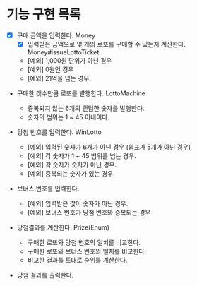 # 기능 구현 목록
- [x] 구매 금액을 입력한다. Money
  - [x] 입력받은 금액으로 몇 개의 로또를 구매할 수 있는지 계산한다. Money#issueLottoTicket 
  - [예외] 1,000원 단위가 아닌 경우
  - [예외] 0원인 경우
  - [예외] 21억을 넘는 경우.
- 구매한 갯수만큼 로또를 발행한다. LottoMachine
  - 중복되지 않는 6개의 랜덤한 숫자를 발행한다.
  - 숫자의 범위는 1 ~ 45 이내이다.

- 당첨 번호를 입력한다. WinLotto
  - [예외] 입력된 숫자가 6개가 아닌 경우 (쉼표가 5개가 아닌 경우)
  - [예외] 각 숫자가 1 ~ 45 범위를 넘는 경우.
  - [예외] 각 숫자가 숫자가 아닌 경우.
  - [예외] 중복되는 숫자가 있는 경우.
- 보너스 번호를 입력한다.
  - [예외] 입력받은 값이 숫자가 아닌 경우.
  - [예외] 보너스 번호가 당첨 번호와 중복되는 경우

- 당첨결과를 계산한다. Prize(Enum)
  - 구매한 로또와 당첨 번호의 일치를 비교한다.
  - 구매한 로또와 보너스 번호의 일치를 비교한다.
  - 비교한 결과를 토대로 순위를 계산한다.
- 당첨 결과를 출력한다. 

